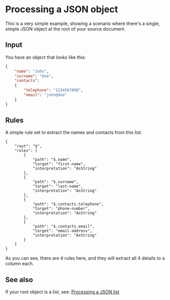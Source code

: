 # Processing a JSON object

This is a very simple example, showing a scenario where there's a single, simple JSON object at the root of your source document.

## Input

You have an object that looks like this:

```json
{
    "name": "John",
    "surname": "Doe",
    "contacts":
    {
        "telephone": "1234567890",
        "email": "john@doe"
    }
}
```

## Rules

A simple rule set to extract the names and contacts from this list:

```jsonc
{
    "root": "$",
    "rules": [
        {
            "path": "$.name",
            "target": "first-name",
            "interpretation": "AsString"
        },
        {
            "path": "$.surname",
            "target": "last-name",
            "interpretation": "AsString"
        },
        {
            "path": "$.contacts.telephone",
            "target": "phone-number",
            "interpretation": "AsString"
        },
        {
            "path": "$.contacts.email",
            "target": "email-address",
            "interpretation": "AsString"
        }
    ]
}
```

As you can see, there are 4 rules here, and they will extract all 4 details to a column each.

## See also

If your root object is a list, see: [Processing a JSON list](example-json-list.md)
